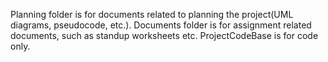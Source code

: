 Planning folder is for documents related to planning the project(UML diagrams, pseudocode, etc.).
Documents folder is for assignment related documents, such as standup worksheets etc.
ProjectCodeBase is for code only.
